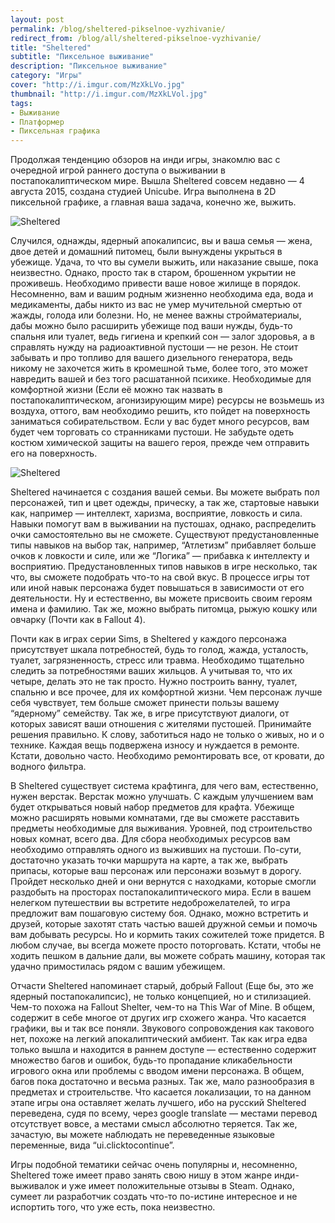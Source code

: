 ```yaml
---
layout: post
permalink: /blog/sheltered-pikselnoe-vyzhivanie/
redirect_from: /blog/all/sheltered-pikselnoe-vyzhivanie/
title: "Sheltered"
subtitle: "Пиксельное выживание"
description: "Пиксельное выживание"
category: "Игры"
cover: "http://i.imgur.com/MzXkLVo.jpg"
thumbnail: "http://i.imgur.com/MzXkLVol.jpg"
tags:
- Выживание
- Платформер
- Пиксельная графика
---
```


Продолжая тенденцию обзоров на инди игры, знакомлю вас с очередной игрой раннего доступа о выживании в постапокалиптическом мире. Вышла Sheltered совсем недавно — 4 августа 2015, создана студией Unicube. Игра выполнена в 2D пиксельной графике, а главная ваша задача, конечно же, выжить.

![Sheltered](http://i.imgur.com/aHsRu4E.png)

Случился, однажды, ядерный апокалипсис, вы и ваша семья — жена, двое детей и домашний питомец, были вынуждены укрыться в убежище. Удача, то что вы сумели выжить, или наказание свыше, пока неизвестно. Однако, просто так в старом, брошенном укрытии не проживешь. Необходимо привести ваше новое жилище в порядок. Несомненно, вам и вашим родным жизненно необходима еда, вода и медикаменты, дабы никто из вас не умер мучительной смертью от жажды, голода или болезни. Но, не менее важны стройматериалы, дабы можно было расширить убежище под ваши нужды, будь-то спальня или туалет, ведь гигиена и крепкий сон — залог здоровья, а в справлять нужду на радиоактивной пустоши — не резон. Не стоит забывать и про топливо для вашего дизельного генератора, ведь никому не захочется жить в кромешной тьме, более того, это может навредить вашей и без того расшатанной психике. Необходимые для комфортной жизни (Если её можно так назвать в постапокалиптическом, агонизирующим мире) ресурсы не возьмешь из воздуха, оттого, вам необходимо решить, кто пойдет на поверхность заниматься собирательством. Если у вас будет много ресурсов, вам будет чем торговать со странниками пустоши. Не забудьте одеть костюм химической защиты на вашего героя, прежде чем отправить его на поверхность.

![Sheltered](http://i.imgur.com/JBGJIvC.jpg)

Sheltered начинается с создания вашей семьи. Вы можете выбрать пол персонажей, тип и цвет одежды, прическу, а так же, стартовые навыки как, например — интеллект, харизма, восприятие, ловкость и сила. Навыки помогут вам в выживании на пустошах, однако, распределить очки самостоятельно вы не сможете. Существуют предустановленные типы навыков на выбор так, например, “Атлетизм” прибавляет больше очков к ловкости и силе, или же “Логика” — прибавка к интеллекту и восприятию. Предустановленных типов навыков в игре несколько, так что, вы сможете подобрать что-то на свой вкус. В процессе игры тот или иной навык персонажа будет повышаться в зависимости от его деятельности. Ну и естественно, вы можете присвоить своим героям имена и фамилию. Так же, можно выбрать питомца, рыжую кошку или овчарку (Почти как в Fallout 4).

Почти как в играх серии Sims, в Sheltered у каждого персонажа присутствует шкала потребностей, будь то голод, жажда, усталость, туалет, загрязненность, стресс или травма. Необходимо тщательно следить за потребностями ваших жильцов. А учитывая то, что их четыре, делать это не так просто. Нужно построить ванну, туалет, спальню и все прочее, для их комфортной жизни. Чем персонаж лучше себя чувствует, тем больше сможет принести пользы вашему “ядерному” семейству. Так же, в игре присутствуют диалоги, от которых зависят ваши отношения с жителями пустошей. Принимайте решения правильно. К слову, заботиться надо не только о живых, но и о технике. Каждая вещь подвержена износу и нуждается в ремонте. Кстати, довольно часто. Необходимо ремонтировать все, от кровати, до водного фильтра.

В Sheltered существует система крафтинга, для чего вам, естественно, нужен верстак. Верстак можно улучшать. С каждым улучшением вам будет открываться новый набор предметов для крафта. Убежище можно расширять новыми комнатами, где вы сможете расставить предметы необходимые для выживания. Уровней, под строительство новых комнат, всего два. Для сбора необходимых ресурсов вам необходимо отправлять одного из выживших на пустоши. По-сути, достаточно указать точки маршрута на карте, а так же, выбрать припасы, которые ваш персонаж или персонажи возьмут в дорогу. Пройдет несколько дней и они вернутся с находками, которые смогли раздобыть на просторах постапокалиптического мира. Если в вашем нелегком путешествии вы встретите недоброжелателей, то игра предложит вам пошаговую систему боя. Однако, можно встретить и друзей, которые захотят стать частью вашей дружной семьи и помочь вам добывать ресурсы. Но и кормить таких сожителей тоже придется. В любом случае, вы всегда можете просто поторговать. Кстати, чтобы не ходить пешком в дальние дали, вы можете собрать машину, которая так удачно примостилась рядом с вашим убежищем.

Отчасти Sheltered напоминает старый, добрый Fallout (Еще бы, это же ядерный постапокалипсис), не только концепцией, но и стилизацией. Чем-то похожа на Fallout Shelter, чем-то на This War of Mine. В общем, содержит в себе многое от других игр схожего жанра. Что касается графики, вы и так все поняли. Звукового сопровождения как такового нет, похоже на легкий апокалиптический амбиент. Так как игра едва только вышла и находится в раннем доступе — естественно содержит множество багов и ошибок, будь-то пропадание кликабельности игрового окна или проблемы с вводом имени персонажа. В общем, багов пока достаточно и весьма разных. Так же, мало разнообразия в предметах и строительстве. Что касается локализации, то на данном этапе игры она оставляет желать лучшего, ибо на русский Sheltered переведена, судя по всему, через google translate — местами перевод отсутствует вовсе, а местами смысл абсолютно теряется. Так же, зачастую, вы можете наблюдать не переведенные языковые переменные, вида “ui.clicktocontinue”.

Игры подобной тематики сейчас очень популярны и, несомненно, Sheltered тоже имеет право занять свою нишу в этом жанре инди-выживалок и уже имеет положительные отзывы в Steam. Однако, сумеет ли разработчик создать что-то по-истине интересное и не испортить того, что уже есть, пока неизвестно.